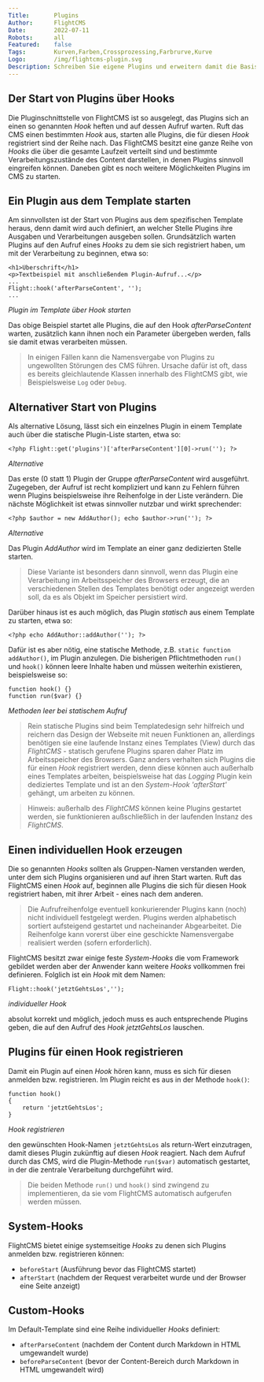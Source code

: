 ```yaml
---
Title:       Plugins
Author:      FlightCMS
Date:        2022-07-11
Robots:      all
Featured:    false
Tags:        Kurven,Farben,Crossprozessing,Farbrurve,Kurve
Logo:        /img/flightcms-plugin.svg
Description: Schreiben Sie eigene Plugins und erweitern damit die Basisfunktionen des CMS um neue individuelle Eigenschaften.
---
```

## Der Start von Plugins über Hooks ##

Die Pluginschnittstelle von FlightCMS ist so ausgelegt, das Plugins sich an einen so genannten _Hook_ heften und auf dessen Aufruf warten. Ruft das CMS einen bestimmten _Hook_ aus, starten alle Plugins, die für diesen _Hook_ registriert sind der Reihe nach. Das FlightCMS besitzt eine ganze Reihe von _Hooks_ die über die gesamte Laufzeit verteilt sind und bestimmte Verarbeitungszustände des Content darstellen, in denen Plugins sinnvoll eingreifen können. Daneben gibt es noch weitere Möglichkeiten Plugins im CMS zu starten.

## Ein Plugin aus dem Template starten ##

Am sinnvollsten ist der Start von Plugins aus dem spezifischen Template heraus, denn damit wird auch definiert, an welcher Stelle Plugins ihre Ausgaben und Verarbeitungen ausgeben sollen. Grundsätzlich warten Plugins auf den Aufruf eines _Hooks_ zu dem sie sich registriert haben, um mit der Verarbeitung zu beginnen, etwa so:

    <h1>Überschrift</h1>
    <p>Textbeispiel mit anschließendem Plugin-Aufruf...</p>
    ...
    Flight::hook('afterParseContent', '');
    ...
_Plugin im Template über Hook starten_

Das obige Beispiel startet alle Plugins, die auf den Hook _afterParseContent_ warten, zusätzlich kann ihnen noch ein Parameter übergeben werden, falls sie damit etwas verarbeiten müssen.

>In einigen Fällen kann die Namensvergabe von Plugins zu ungewollten Störungen des CMS führen. Ursache dafür ist oft, dass es bereits gleichlautende Klassen innerhalb des FlightCMS gibt, wie Beispielsweise `Log` oder `Debug`.

## Alternativer Start von Plugins ##

Als alternative Lösung, lässt sich ein einzelnes Plugin in einem Template auch über die statische Plugin-Liste starten, etwa so:

    <?php Flight::get('plugins')['afterParseContent'][0]->run(''); ?>
_Alternative_

Das erste (0 statt 1) Plugin der Gruppe _afterParseContent_ wird ausgeführt. Zugegeben, der Aufruf ist recht kompliziert und kann zu Fehlern führen wenn Plugins beispielsweise ihre Reihenfolge in der Liste verändern. Die nächste Möglichkeit ist etwas sinnvoller nutzbar und wirkt sprechender:

    <?php $author = new AddAuthor(); echo $author->run(''); ?>
_Alternative_

Das Plugin _AddAuthor_ wird im Template an einer ganz dedizierten Stelle starten. 

>Diese Variante ist besonders dann sinnvoll, wenn das Plugin eine Verarbeitung im Arbeitsspeicher des Browsers erzeugt, die an verschiedenen Stellen des Templates benötigt oder angezeigt werden soll, da es als Objekt im Speicher persistiert wird.

Darüber hinaus ist es auch möglich, das Plugin _statisch_ aus einem Template zu starten, etwa so:

    <?php echo AddAuthor::addAuthor(''); ?>

Dafür ist es aber nötig, eine statische Methode, z.B. `static function addAuthor()`, im Plugin anzulegen. Die bisherigen Pflichtmethoden `run()` und `hook()` können leere Inhalte haben und müssen weiterhin existieren, beispielsweise so:

    function hook() {}
  	function run($var) {}
_Methoden leer bei statischem Aufruf_

>Rein statische Plugins sind beim Templatedesign sehr hilfreich und reichern das Design der Webseite mit neuen Funktionen an, allerdings benötigen sie eine laufende Instanz eines Templates (View) durch das _FlightCMS_ - statisch gerufene Plugins sparen daher Platz im Arbeitsspeicher des Browsers. Ganz anders verhalten sich Plugins die für einen _Hook_ registriert werden, denn diese können auch außerhalb eines Templates arbeiten, beispielsweise hat das _Logging_ Plugin kein dediziertes Template und ist an den _System-Hook_ _'afterStart'_ gehängt, um arbeiten zu können.

>Hinweis: außerhalb des _FlightCMS_ können keine Plugins gestartet werden, sie funktionieren außschließlich in der laufenden Instanz des _FlightCMS_.

## Einen individuellen Hook erzeugen ##

Die so genannten _Hooks_ sollten als Gruppen-Namen verstanden werden, unter dem sich Plugins organisieren und auf ihren Start warten. Ruft das FlightCMS einen _Hook_ auf, beginnen alle Plugins die sich für diesen Hook registriert haben, mit ihrer Arbeit - eines nach dem anderen.

>Die Aufrufreihenfolge eventuell konkurierender Plugins kann (noch) nicht individuell festgelegt werden. Plugins werden alphabetisch sortiert aufsteigend gestartet und nacheinander Abgearbeitet. Die Reihenfolge kann vorerst über eine geschickte Namensvergabe realisiert werden (sofern erforderlich).

FlightCMS besitzt zwar einige feste _System-Hooks_ die vom Framework gebildet werden aber der Anwender kann weitere _Hooks_ vollkommen frei definieren. Folglich ist ein _Hook_ mit dem Namen:

    Flight::hook('jetztGehtsLos','');
_individueller Hook_

absolut korrekt und möglich, jedoch muss es auch entsprechende Plugins geben, die auf den Aufruf des _Hook_ _jetztGehtsLos_ lauschen.

## Plugins für einen Hook registrieren ##

Damit ein Plugin auf einen _Hook_ hören kann, muss es sich für diesen anmelden bzw. registrieren. Im Plugin reicht es aus in der Methode `hook()`:

    function hook()
    {
      	return 'jetztGehtsLos';
    }
_Hook registrieren_

den gewünschten Hook-Namen `jetztGehtsLos` als return-Wert einzutragen, damit dieses Plugin zukünftig auf diesen _Hook_ reagiert. Nach dem Aufruf durch das CMS, wird die Plugin-Methode `run($var)` automatisch gestartet, in der die zentrale Verarbeitung durchgeführt wird.

>Die beiden Methode `run()` und `hook()` sind zwingend zu implementieren, da sie vom FlightCMS automatisch aufgerufen werden müssen.

## System-Hooks ##

FlightCMS bietet einige systemseitige _Hooks_ zu denen sich Plugins anmelden bzw. registrieren können:

- `beforeStart` (Ausführung bevor das FlightCMS startet)
- `afterStart` (nachdem der Request verarbeitet wurde und der Browser eine Seite anzeigt)

## Custom-Hooks ##

Im Default-Template sind eine Reihe individueller _Hooks_ definiert:

- `afterParseContent` (nachdem der Content durch Markdown in HTML umgewandelt wurde)
- `beforeParseContent` (bevor der Content-Bereich durch Markdown in HTML umgewandelt wird)